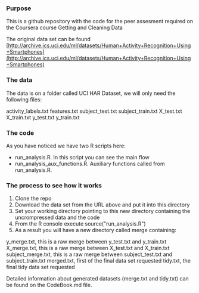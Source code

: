 
### Purpose

This is a github repository with the code for the peer assesment required on the Coursera course Getting and Cleaning Data

The original data set can be found [http://archive.ics.uci.edu/ml/datasets/Human+Activity+Recognition+Using+Smartphones](http://archive.ics.uci.edu/ml/datasets/Human+Activity+Recognition+Using+Smartphones)

### The data

The data is on a folder called UCI HAR Dataset, we will only need the following files:

activity_labels.txt
features.txt
subject_test.txt
subject_train.txt
X_test.txt
X_train.txt
y_test.txt
y_train.txt


### The code
As you have noticed we have two R scripts here:

- run_analysis.R. In this script you can see the main flow  
- run_analysis_aux_functions.R. Auxiliary functions called from run_analysis.R. 


### The process to see how it works

1. Clone the repo
2. Download the data set from the URL above and put it into this directory
3. Set your working directory pointing to this new directory containing the uncrompressed data and the code
4. From the R console execute source("run_analysis.R")
5. As a result you will have a new directory called merge containing:

y_merge.txt, this is a raw merge between y_test.txt and y_train.txt
X_merge.txt, this is a raw merge between X_test.txt and X_train.txt
subject_merge.txt, this is a raw merge between subject_test.txt and subject_train.txt
merged.txt, first of the final data set requested 
tidy.txt, the final tidy data set requested


Detailed information about generated datasets (merge.txt and tidy.txt) can be found on the CodeBook.md file.